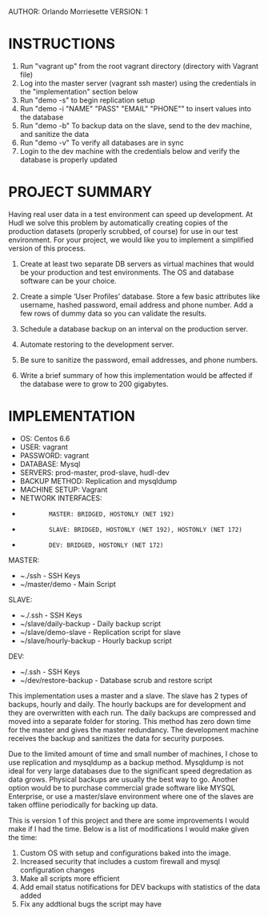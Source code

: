AUTHOR: Orlando Morriesette
VERSION: 1


INSTRUCTIONS
============
1. Run "vagrant up" from the root vagrant directory (directory with Vagrant file)
2. Log into the master server (vagrant ssh master) using the credentials in the "implementation" section below
3. Run "demo -s" to begin replication setup
4. Run "demo -i "NAME" "PASS" "EMAIL" "PHONE"" to insert values into the database
5. Run "demo -b" To backup data on the slave, send to the dev machine, and sanitize the data
6. Run "demo -v" To verify all databases are in sync
7. Login to the dev machine with the credentials below and verify the database is properly updated

PROJECT SUMMARY
================
Having real user data in a test environment can speed up development. At Hudl we solve this problem
by automatically creating copies of the production datasets (properly scrubbed, of course) for use
in our test environment. For your project, we would like you to implement a simplified version of
this process.

1. Create at least two separate DB servers as virtual machines that would be your production and
test environments. The OS and database software can be your choice.

2. Create a simple ‘User Profiles’ database. Store a few basic attributes like username, hashed
password, email address and phone number. Add a few rows of dummy data so you can validate the
results. 

3. Schedule a database backup on an interval on the production server.

4. Automate restoring to the development server.

5. Be sure to sanitize the password, email addresses, and phone numbers.

6. Write a brief summary of how this implementation would be affected if the database were to grow
to 200 gigabytes.


IMPLEMENTATION
==============

- OS: Centos 6.6
- USER: vagrant
- PASSWORD: vagrant
- DATABASE: Mysql
- SERVERS: prod-master, prod-slave, hudl-dev
- BACKUP METHOD: Replication and mysqldump
- MACHINE SETUP: Vagrant
- NETWORK INTERFACES:
-		      MASTER: BRIDGED, HOSTONLY (NET 192)
-		      SLAVE: BRIDGED, HOSTONLY (NET 192), HOSTONLY (NET 172)
-		      DEV: BRIDGED, HOSTONLY (NET 172)

MASTER:
-	~./ssh - SSH Keys
-	~/master/demo - Main Script

SLAVE:
-	~./.ssh - SSH Keys
-	~/slave/daily-backup - Daily backup script
-	~/slave/demo-slave - Replication script for slave
-	~/slave/hourly-backup - Hourly backup script

DEV: 
-	~/.ssh - SSH Keys
-	~/dev/restore-backup - Database scrub and restore script


This implementation uses a master and a slave. The slave has 2 types of backups, hourly and daily.
The hourly backups are for development and they are overwritten with each run. The daily backups
are compressed and moved into a separate folder for storing. This method has zero down time for the
master and gives the master redundancy. The development machine receives the backup and sanitizes the data for security purposes.

Due to the limited amount of time and small number of machines, I chose to use replication and
mysqldump as a backup method. Mysqldump is not ideal for very large databases due to the
significant speed degredation as data grows. Physical backups are usually the best way to go.
Another option would be to purchase commercial grade software like MYSQL Enterprise, or use a
master/slave environment where one of the slaves are taken offline periodically for backing up data. 

This is version 1 of this project and there are some improvements I would make if I had the time.
Below is a list of modifications I would make given the time:

1. Custom OS with setup and configurations baked into the image.
2. Increased security that includes a custom firewall and mysql configuration changes
3. Make all scripts more efficient
4. Add email status notifications for DEV backups with statistics of the data added
5. Fix any addtional bugs the script may have

